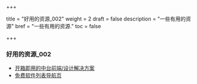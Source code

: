 +++

title = "好用的资源_002"
weight = 2
draft = false
description = "一些有用的资源"
bref = "一些有用的资源."
toc = false

+++

### 好用的资源_002
- [开箱即用的中台前端/设计解决方案](https://github.com/ant-design/ant-design-pro/blob/master/README.zh-CN.md)
- [免费软件列表导航页](https://github.com/ripienaar/free-for-dev)
